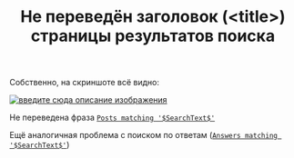 ﻿---
title: "Не переведён заголовок (&lt;title&gt;) страницы результатов поиска"
se.owner.user_id: 507426
se.owner.display_name: "wchistow"
se.owner.link: "https://ru.meta.stackoverflow.com/users/507426/wchistow"
se.link: "https://ru.meta.stackoverflow.com/questions/14490/%d0%9d%d0%b5-%d0%bf%d0%b5%d1%80%d0%b5%d0%b2%d0%b5%d0%b4%d1%91%d0%bd-%d0%b7%d0%b0%d0%b3%d0%be%d0%bb%d0%be%d0%b2%d0%be%d0%ba-title-%d1%81%d1%82%d1%80%d0%b0%d0%bd%d0%b8%d1%86%d1%8b-%d1%80%d0%b5%d0%b7%d1%83%d0%bb%d1%8c%d1%82%d0%b0%d1%82%d0%be%d0%b2-%d0%bf%d0%be%d0%b8%d1%81%d0%ba%d0%b0"
se.question_id: 14490
se.post_type: question
---
<p>Собственно, на скриншоте всё видно:</p>
<p><a href="https://i.sstatic.net/4a3IAxgL.png" rel="nofollow noreferrer"><img src="https://i.sstatic.net/4a3IAxgL.png" alt="введите сюда описание изображения" /></a></p>
<p>Не переведена фраза <a href="https://ru.traducir.win/strings/21022" rel="nofollow noreferrer"><code>Posts matching '$SearchText$'</code></a></p>
<p>Ещё аналогичная проблема с поиском по ответам (<a href="https://ru.traducir.win/strings/21011" rel="nofollow noreferrer"><code>Answers matching '$SearchText$'</code></a>)</p>
